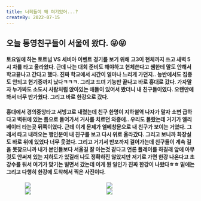 ```yaml
---
title: 너희들이 왜 여기있어...?
createBy: 2022-07-15
---
```


<!-- ![1](https://user-images.githubusercontent.com/70473267/179442741-4f9cd9f8-54a5-40b0-aaf6-56b84daf44ea.jpeg) -->

## 오늘 통영친구들이 서울에 왔다. 😜😝
#### 토요일에 하는 토트넘 VS 세비아 이벤트 경기를 보기 위해 고3이 현체까지 쓰고 새벽 5시 차를 타고 올라왔다. 근데 나는 대회 준비도 해야하고 현체쓴다고 쌤한테 말도 안해서 학교끝나고 간다고 했다. 진짜 학교에서 시간이 얼마나 느리게 가던지.. 능반에서도 집중도 안되고 현기증까지 났다ㅋㅋㅋ. 그리고 드뎌 기능반 끝나고 바로 홍대로 갔다. 가자말자 누가봐도 소도시 사람처럼 앉아있는 애들이 있어서 봤더니 내 친구들이였다. 오랜만에 봐서 너무 반가웠다. 그리고 바로 한강으로 갔다.
#### 홍대에서 경의중앙타고 서빙고로 내렸는데 친구 한명이 지하철역 나자가 말자 소변 급하다고 벽뒤에 있는 틈으로 들어가서 거사를 치르던 와중에.. 우리도 몰랐는데 거기가 엘리베이터 타는곳 뒤쪽이였다. 근데 이게 문제가 엘베창문으로 내 친구가 보이는 거였다. 그래서 타고 내려오는 행인분이 내 친구를 보고 다시 위로 올라갔다. 그리고 보니까 화장실도 바로 위에 있었다 너무 웃겼다. 그리고 거기서 반포까지 걸어가는데 친구들이 계속 길을 못찾으니까 내가 본인들보다 서울길 잘 아는것 같다고 언론 플레이를 하길래 앞에 아무것도 안써져 있는 지하도가 있길래 나도 정확하진 않았지만 저기로 가면 한강 나온다고 초강수를 둬서 여기가 맞기는 빌면서 갔는데 이게 뭔 일인가 진짜 한강이 나왔다ㅎㅎ 밑에는 그리고 다행히 한강에 도착해서 찍은 사진이다.


<div style="display: grid; grid-template-columns: repeat(2, 1fr); width: 80%; margin: 0 auto; column-gap:2rem;" >
    <img src="https://user-images.githubusercontent.com/70473267/179443331-686b298f-ad42-4e08-818a-a7848b9a16a5.jpeg">
    <img src="https://user-images.githubusercontent.com/70473267/179442741-4f9cd9f8-54a5-40b0-aaf6-56b84daf44ea.jpeg">
    <img src="https://user-images.githubusercontent.com/70473267/179443350-4d6f8fe4-dda3-4beb-b96d-101638fee94d.jpeg">
    <img src="https://user-images.githubusercontent.com/70473267/179445274-4d99f78a-feb9-412d-bbd1-1ad6edf5b282.jpeg">
</div>

<Comment />